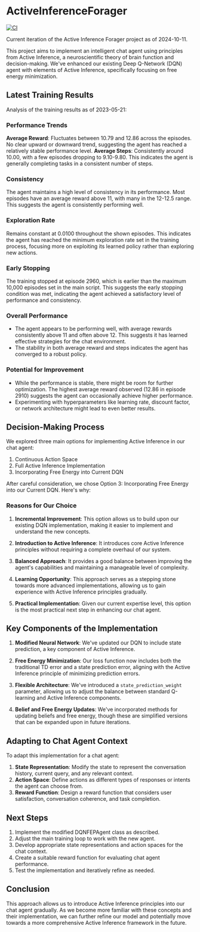 # ActiveInferenceForager

[![CI](https://github.com/leonvanbokhorst/ActiveInferenceForager/actions/workflows/ci.yml/badge.svg)](https://github.com/leonvanbokhorst/ActiveInferenceForager/actions/workflows/ci.yml)

Current iteration of the Active Inference Forager project as of 2024-10-11.

This project aims to implement an intelligent chat agent using principles from Active Inference, a neuroscientific theory of brain function and decision-making. We've enhanced our existing Deep Q-Network (DQN) agent with elements of Active Inference, specifically focusing on free energy minimization.

## Latest Training Results

Analysis of the training results as of 2023-05-21:

### Performance Trends

 **Average Reward**: Fluctuates between 10.79 and 12.86 across the episodes. No clear upward or downward trend, suggesting the agent has reached a relatively stable performance level.
 **Average Steps**: Consistently around 10.00, with a few episodes dropping to 9.10-9.80. This indicates the agent is generally completing tasks in a consistent number of steps.

### Consistency
The agent maintains a high level of consistency in its performance. Most episodes have an average reward above 11, with many in the 12-12.5 range. This suggests the agent is consistently performing well.

### Exploration Rate
Remains constant at 0.0100 throughout the shown episodes. This indicates the agent has reached the minimum exploration rate set in the training process, focusing more on exploiting its learned policy rather than exploring new actions.

### Early Stopping
The training stopped at episode 2960, which is earlier than the maximum 10,000 episodes set in the main script. This suggests the early stopping condition was met, indicating the agent achieved a satisfactory level of performance and consistency.

### Overall Performance
- The agent appears to be performing well, with average rewards consistently above 11 and often above 12. This suggests it has learned effective strategies for the chat environment.
- The stability in both average reward and steps indicates the agent has converged to a robust policy.

### Potential for Improvement
- While the performance is stable, there might be room for further optimization. The highest average reward observed (12.86 in episode 2910) suggests the agent can occasionally achieve higher performance.
- Experimenting with hyperparameters like learning rate, discount factor, or network architecture might lead to even better results.

## Decision-Making Process

We explored three main options for implementing Active Inference in our chat agent:

1. Continuous Action Space
2. Full Active Inference Implementation
3. Incorporating Free Energy into Current DQN

After careful consideration, we chose Option 3: Incorporating Free Energy into our Current DQN. Here's why:

### Reasons for Our Choice

1. **Incremental Improvement**: This option allows us to build upon our existing DQN implementation, making it easier to implement and understand the new concepts.

2. **Introduction to Active Inference**: It introduces core Active Inference principles without requiring a complete overhaul of our system.

3. **Balanced Approach**: It provides a good balance between improving the agent's capabilities and maintaining a manageable level of complexity.

4. **Learning Opportunity**: This approach serves as a stepping stone towards more advanced implementations, allowing us to gain experience with Active Inference principles gradually.

5. **Practical Implementation**: Given our current expertise level, this option is the most practical next step in enhancing our chat agent.

## Key Components of the Implementation

1. **Modified Neural Network**: We've updated our DQN to include state prediction, a key component of Active Inference.

2. **Free Energy Minimization**: Our loss function now includes both the traditional TD error and a state prediction error, aligning with the Active Inference principle of minimizing prediction errors.

3. **Flexible Architecture**: We've introduced a `state_prediction_weight` parameter, allowing us to adjust the balance between standard Q-learning and Active Inference components.

4. **Belief and Free Energy Updates**: We've incorporated methods for updating beliefs and free energy, though these are simplified versions that can be expanded upon in future iterations.

## Adapting to Chat Agent Context

To adapt this implementation for a chat agent:

1. **State Representation**: Modify the state to represent the conversation history, current query, and any relevant context.
2. **Action Space**: Define actions as different types of responses or intents the agent can choose from.
3. **Reward Function**: Design a reward function that considers user satisfaction, conversation coherence, and task completion.

## Next Steps

1. Implement the modified DQNFEPAgent class as described.
2. Adjust the main training loop to work with the new agent.
3. Develop appropriate state representations and action spaces for the chat context.
4. Create a suitable reward function for evaluating chat agent performance.
5. Test the implementation and iteratively refine as needed.

## Conclusion

This approach allows us to introduce Active Inference principles into our chat agent gradually. As we become more familiar with these concepts and their implementation, we can further refine our model and potentially move towards a more comprehensive Active Inference framework in the future.
